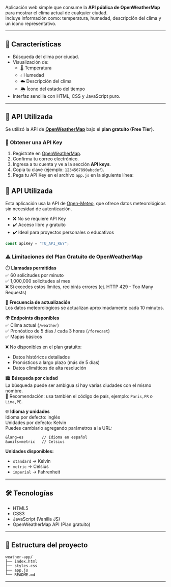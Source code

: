 Aplicación web simple que consume la **API pública de OpenWeatherMap** para mostrar el clima actual de cualquier ciudad.  
Incluye información como: temperatura, humedad, descripción del clima y un ícono representativo.

---

## 🚀 Características

- Búsqueda del clima por ciudad.
- Visualización de:
  - 🌡️ Temperatura
  - 💧 Humedad
  - ☁️ Descripción del clima
  - 🌦️ Ícono del estado del tiempo
- Interfaz sencilla con HTML, CSS y JavaScript puro.

---

## 🔑 API Utilizada

Se utilizó la API de **[OpenWeatherMap](https://openweathermap.org/)** bajo el **plan gratuito (Free Tier)**.

### 🔧 Obtener una API Key

1. Regístrate en [OpenWeatherMap](https://home.openweathermap.org/users/sign_up).
2. Confirma tu correo electrónico.
3. Ingresa a tu cuenta y ve a la sección **API keys**.
4. Copia tu clave (ejemplo: `1234567890abcdef`).
5. Pega tu API Key en el archivo `app.js` en la siguiente línea:
## 🔑 API Utilizada

Esta aplicación usa la API de [Open-Meteo](https://open-meteo.com/), que ofrece datos meteorológicos sin necesidad de autenticación.

- ❌ No se requiere API Key
- ✔️ Acceso libre y gratuito
- ✔️ Ideal para proyectos personales o educativos

```js
const apiKey = "TU_API_KEY";
```

### ⚠️ Limitaciones del Plan Gratuito de OpenWeatherMap

⏱️ **Llamadas permitidas**  
✅ 60 solicitudes por minuto  
✅ 1,000,000 solicitudes al mes  
❌ Si excedes estos límites, recibirás errores (ej. HTTP 429 - Too Many Requests)

🔄 **Frecuencia de actualización**  
Los datos meteorológicos se actualizan aproximadamente cada 10 minutos.

🌍 **Endpoints disponibles**  
✅ Clima actual (`/weather`)  
✅ Pronóstico de 5 días / cada 3 horas (`/forecast`)  
✅ Mapas básicos  

❌ No disponibles en el plan gratuito:  
- Datos históricos detallados  
- Pronósticos a largo plazo (más de 5 días)  
- Datos climáticos de alta resolución

🏙️ **Búsqueda por ciudad**  
La búsqueda puede ser ambigua si hay varias ciudades con el mismo nombre.  
🔎 Recomendación: usa también el código de país, ejemplo: `Paris,FR` o `Lima,PE`.

🌐 **Idioma y unidades**  
Idioma por defecto: inglés  
Unidades por defecto: Kelvin  
Puedes cambiarlo agregando parámetros a la URL:

```
&lang=es        // Idioma en español  
&units=metric   // Celsius
```

**Unidades disponibles:**
- `standard` → Kelvin
- `metric` → Celsius
- `imperial` → Fahrenheit


---

## 🛠️ Tecnologías

- HTML5  
- CSS3  
- JavaScript (Vanilla JS)  
- OpenWeatherMap API (Plan gratuito)

---

## 📁 Estructura del proyecto

```
weather-app/
├── index.html
├── styles.css
├── app.js
└── README.md
```

---


